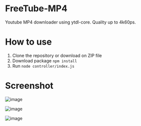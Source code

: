 # FreeTube-MP4
 Youtube MP4 downloader using ytdl-core. Quality up to 4k60ps. 


# How to use
1. Clone the repository or download on ZIP file
2. Download package `npm install`
3. Run `node controller/index.js`

# Screenshot

![image](https://github.com/LOUDO56/FreeTube-MP4/assets/117168736/29af7a0e-3ea8-4b98-b828-c1e9ce5bf421)



![image](https://github.com/LOUDO56/FreeTube-MP4/assets/117168736/8f4b7c86-9c45-4e4b-9f1a-1eaea35f18d7)


![image](https://github.com/LOUDO56/FreeTube-MP4/assets/117168736/b5c4a4b9-4319-4690-a90b-09132bcdc51c)
